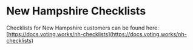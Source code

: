 # New Hampshire Checklists

Checklists for New Hampshire customers can be found here: [https://docs.voting.works/nh-checklists](https://docs.voting.works/nh-checklists)
